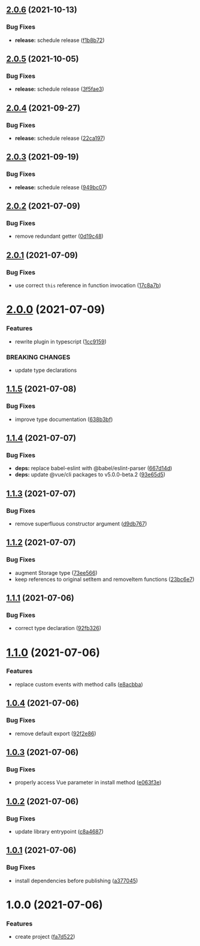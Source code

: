 ## [2.0.6](https://github.com/DerYeger/vue-persistent-storage-manager/compare/v2.0.5...v2.0.6) (2021-10-13)


### Bug Fixes

* **release:** schedule release ([f1b8b72](https://github.com/DerYeger/vue-persistent-storage-manager/commit/f1b8b722051a7e1717536323bedcd0984b996214))

## [2.0.5](https://github.com/DerYeger/vue-persistent-storage-manager/compare/v2.0.4...v2.0.5) (2021-10-05)


### Bug Fixes

* **release:** schedule release ([3f5fae3](https://github.com/DerYeger/vue-persistent-storage-manager/commit/3f5fae3bc90447ab43e6482ad7b39e7c2efdd8cd))

## [2.0.4](https://github.com/DerYeger/vue-persistent-storage-manager/compare/v2.0.3...v2.0.4) (2021-09-27)


### Bug Fixes

* **release:** schedule release ([22ca197](https://github.com/DerYeger/vue-persistent-storage-manager/commit/22ca19766ffabd29672aa784a7a9aad872a0d775))

## [2.0.3](https://github.com/DerYeger/vue-persistent-storage-manager/compare/v2.0.2...v2.0.3) (2021-09-19)


### Bug Fixes

* **release:** schedule release ([949bc07](https://github.com/DerYeger/vue-persistent-storage-manager/commit/949bc0717bf512637f5e9def03070085e1a243fa))

## [2.0.2](https://github.com/DerYeger/vue-persistent-storage-manager/compare/v2.0.1...v2.0.2) (2021-07-09)


### Bug Fixes

* remove redundant getter ([0d19c48](https://github.com/DerYeger/vue-persistent-storage-manager/commit/0d19c48fef2e9ab95c70f4a7d99044e5cc915ecf))

## [2.0.1](https://github.com/DerYeger/vue-persistent-storage-manager/compare/v2.0.0...v2.0.1) (2021-07-09)


### Bug Fixes

* use correct `this` reference in function invocation ([17c8a7b](https://github.com/DerYeger/vue-persistent-storage-manager/commit/17c8a7b78399bf18ed700aa10fa19c976f24f847))

# [2.0.0](https://github.com/DerYeger/vue-persistent-storage-manager/compare/v1.1.5...v2.0.0) (2021-07-09)


### Features

* rewrite plugin in typescript ([1cc9159](https://github.com/DerYeger/vue-persistent-storage-manager/commit/1cc9159b3987eb77b5590d3ff1a9fb2d3880a4bf))


### BREAKING CHANGES

* update type declarations

## [1.1.5](https://github.com/DerYeger/vue-persistent-storage-manager/compare/v1.1.4...v1.1.5) (2021-07-08)


### Bug Fixes

* improve type documentation ([638b3bf](https://github.com/DerYeger/vue-persistent-storage-manager/commit/638b3bfd10eb22f9581e7774c993ba24b1d14976))

## [1.1.4](https://github.com/DerYeger/vue-persistent-storage-manager/compare/v1.1.3...v1.1.4) (2021-07-07)


### Bug Fixes

* **deps:** replace babel-eslint with @babel/eslint-parser ([667d14d](https://github.com/DerYeger/vue-persistent-storage-manager/commit/667d14db34f9d9de946e3ba61c9879f676fca28f))
* **deps:** update @vue/cli packages to v5.0.0-beta.2 ([93e65d5](https://github.com/DerYeger/vue-persistent-storage-manager/commit/93e65d516b2c36c73c5950ea5f904d717374d238))

## [1.1.3](https://github.com/DerYeger/vue-persistent-storage-manager/compare/v1.1.2...v1.1.3) (2021-07-07)


### Bug Fixes

* remove superfluous constructor argument ([d9db767](https://github.com/DerYeger/vue-persistent-storage-manager/commit/d9db76767d1ac4ea9be8e43d33500e291e58bc42))

## [1.1.2](https://github.com/DerYeger/vue-persistent-storage-manager/compare/v1.1.1...v1.1.2) (2021-07-07)


### Bug Fixes

* augment Storage type ([73ee566](https://github.com/DerYeger/vue-persistent-storage-manager/commit/73ee566b1a89ce2c098a5152ba678bd7bdda8f90))
* keep references to original setItem and removeItem functions ([23bc6e7](https://github.com/DerYeger/vue-persistent-storage-manager/commit/23bc6e7139e00352e7356e6014a2bd318b9b3295))

## [1.1.1](https://github.com/DerYeger/vue-persistent-storage-manager/compare/v1.1.0...v1.1.1) (2021-07-06)


### Bug Fixes

* correct type declaration ([92fb326](https://github.com/DerYeger/vue-persistent-storage-manager/commit/92fb32637499cde7d6be7a2fec316fce37cdf96c))

# [1.1.0](https://github.com/DerYeger/vue-persistent-storage-manager/compare/v1.0.4...v1.1.0) (2021-07-06)


### Features

* replace custom events with method calls ([e8acbba](https://github.com/DerYeger/vue-persistent-storage-manager/commit/e8acbbaa5bed92a6c0b7fc538dea5126c0b3a95d))

## [1.0.4](https://github.com/DerYeger/vue-persistent-storage-manager/compare/v1.0.3...v1.0.4) (2021-07-06)


### Bug Fixes

* remove default export ([92f2e86](https://github.com/DerYeger/vue-persistent-storage-manager/commit/92f2e863189311f706119d2d0c890f273b085a22))

## [1.0.3](https://github.com/DerYeger/vue-persistent-storage-manager/compare/v1.0.2...v1.0.3) (2021-07-06)


### Bug Fixes

* properly access Vue parameter in install method ([e063f3e](https://github.com/DerYeger/vue-persistent-storage-manager/commit/e063f3ed07ea6272f6eff886d2f620d43afcc150))

## [1.0.2](https://github.com/DerYeger/vue-persistent-storage-manager/compare/v1.0.1...v1.0.2) (2021-07-06)


### Bug Fixes

* update library entrypoint ([c8a4687](https://github.com/DerYeger/vue-persistent-storage-manager/commit/c8a4687be0fb84185255e03af09a7ed760acf261))

## [1.0.1](https://github.com/DerYeger/vue-persistent-storage-manager/compare/v1.0.0...v1.0.1) (2021-07-06)


### Bug Fixes

* install dependencies before publishing ([a377045](https://github.com/DerYeger/vue-persistent-storage-manager/commit/a377045d2132d3995575ed5104b08ca76e24df38))

# 1.0.0 (2021-07-06)


### Features

* create project ([fa7d522](https://github.com/DerYeger/vue-persistent-storage-manager/commit/fa7d52282a9ab608a79abf05a5e11a1a5f0069de))
